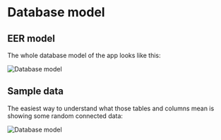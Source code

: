 # Database model


## EER model

The whole database model of the app looks like this:

![Database model](https://www.lucidchart.com/publicSegments/view/5559a719-8538-4aad-861f-58350a008aee/image.png)

## Sample data

The easiest way to understand what those tables and columns mean is showing some random connected data:

![Database model](https://www.lucidchart.com/publicSegments/view/5559a73c-2a34-4d7c-8b3e-5d580a004a17/image.png)


